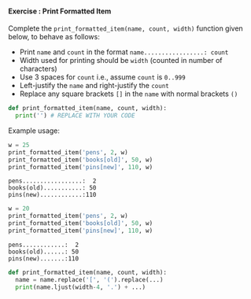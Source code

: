 #### Exercise : Print Formatted Item

Complete the `print_formatted_item(name, count, width)` function given below, to behave as follows:
* Print `name` and `count` in the format `name.................: count`
* Width used for printing should be `width` (counted in number of characters)
* Use 3 spaces for `count` i.e., assume `count` is `0..999`
* Left-justify the `name` and right-justify the `count`
* Replace any square brackets `[]` in the `name` with normal brackets `()`

```python
def print_formatted_item(name, count, width):
  print('') # REPLACE WITH YOUR CODE
```

Example usage:
<include src="inputOutput.md" var-align="middle" boilerplate>
<span id="input">

```python
w = 25
print_formatted_item('pens', 2, w)
print_formatted_item('books[old]', 50, w)
print_formatted_item('pins[new]', 110, w)
```
</span>
<span id="output">

```
pens.................:  2
books(old)...........: 50
pins(new)............:110
```
</span>
</include>

<include src="inputOutput.md" var-align="middle" boilerplate>
<span id="input">

```python
w = 20
print_formatted_item('pens', 2, w)
print_formatted_item('books[old]', 50, w)
print_formatted_item('pins[new]', 110, w)

```
</span>
<span id="output">

```
pens............:  2
books(old)......: 50
pins(new).......:110
```
</span>
</include>

<panel type="seamless" header="%%:bulb: Partial solution%%">

```python
def print_formatted_item(name, count, width):
  name = name.replace('[', '(').replace(...)
  print(name.ljust(width-4, '.') + ...)
```

</panel>